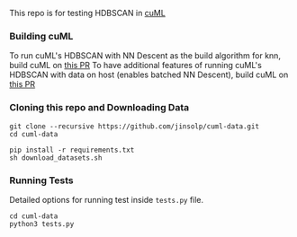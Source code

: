 This repo is for testing HDBSCAN in [cuML](https://github.com/rapidsai/cuml)

### Building cuML
To run cuML's HDBSCAN with NN Descent as the build algorithm for knn, build cuML on [this PR](https://github.com/rapidsai/cuml/pull/5939)
To have additional features of running cuML's HDBSCAN with data on host (enables batched NN Descent), build cuML on [this PR](https://github.com/rapidsai/cuml/pull/6044)

### Cloning this repo and Downloading Data
```
git clone --recursive https://github.com/jinsolp/cuml-data.git
cd cuml-data

pip install -r requirements.txt
sh download_datasets.sh
```

### Running Tests
Detailed options for running test inside `tests.py` file.
```
cd cuml-data
python3 tests.py
```
